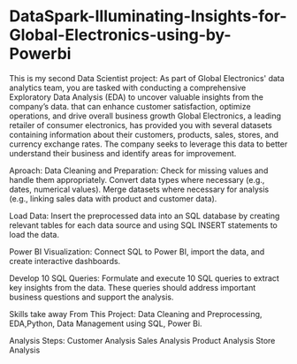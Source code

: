 # DataSpark-Illuminating-Insights-for-Global-Electronics-using-by-Powerbi
This is my second Data Scientist project: As part of Global Electronics' data analytics team, you are tasked with conducting a comprehensive Exploratory Data Analysis (EDA) to uncover valuable insights from the company’s data. that can enhance customer satisfaction, optimize operations, and drive overall business growth  Global Electronics, a leading retailer of consumer electronics, has provided you with several datasets containing information about their customers, products, sales, stores, and currency exchange rates. The company seeks to leverage this data to better understand their business and identify areas for improvement.

Aproach:
Data Cleaning and Preparation:
Check for missing values and handle them appropriately.
Convert data types where necessary (e.g., dates, numerical values).
Merge datasets where necessary for analysis (e.g., linking sales data with product and customer data).

Load Data:
Insert the preprocessed data into an SQL database by creating relevant tables for each data source and using SQL INSERT statements to load the data.

Power BI Visualization:
 Connect SQL to Power BI, import the data, and create interactive dashboards.

Develop 10 SQL Queries:
Formulate and execute 10 SQL queries to extract key insights from the data. These queries should address important business questions and support the analysis.

Skills take away From This Project:
Data Cleaning and Preprocessing, EDA,Python, Data Management using SQL, Power Bi.

Analysis Steps:
Customer Analysis
Sales Analysis
Product Analysis
Store Analysis

